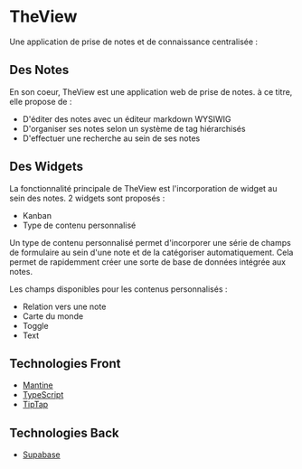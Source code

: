 # TheView

Une application de prise de notes et de connaissance centralisée :

## Des Notes

En son coeur, TheView est une application web de prise de notes. à ce titre, elle propose de :

- D'éditer des notes avec un éditeur markdown WYSIWIG
- D'organiser ses notes selon un système de tag hiérarchisés
- D'effectuer une recherche au sein de ses notes

## Des Widgets

La fonctionnalité principale de TheView est l'incorporation de widget au sein des notes.
2 widgets sont proposés :
- Kanban
- Type de contenu personnalisé

Un type de contenu personnalisé permet d'incorporer une série de champs de formulaire au sein d'une note et de la catégoriser automatiquement.
Cela permet de rapidemment créer une sorte de base de données intégrée aux notes.

Les champs disponibles pour les contenus personnalisés :
- Relation vers une note
- Carte du monde
- Toggle
- Text

## Technologies Front

- [Mantine](https://mantine.dev/core/stack/)
- [TypeScript](https://www.typescriptlang.org/)
- [TipTap](https://tiptap.dev/product/editor)

## Technologies Back

- [Supabase](https://supabase.com/docs)



